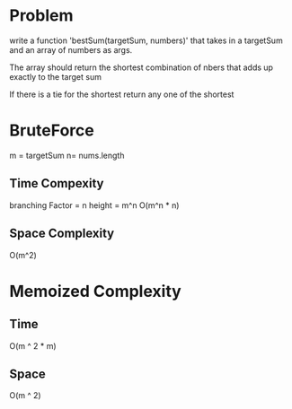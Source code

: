 # Problem

write a function 'bestSum(targetSum, numbers)' that takes in a targetSum and an array of numbers as args.

The array should return the shortest combination of nbers that adds up exactly to the target sum 

If there is a tie for the shortest return any one of the shortest 
# BruteForce

m = targetSum 
n= nums.length 

## Time Compexity
 branching Factor = n 
 height = m^n 
 O(m^n * n) 

## Space Complexity 

O(m^2)

# Memoized Complexity 

## Time 

O(m ^ 2 * m)

## Space 

O(m ^ 2)
